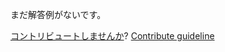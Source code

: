 
まだ解答例がないです。

[コントリビュートしませんか](https://github.com/BFEdev/BFE.dev-solutions/blob/main/question/base64_ja.md)?  [Contribute guideline](https://github.com/BFEdev/BFE.dev-solutions#how-to-contribute)
